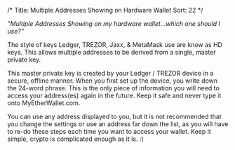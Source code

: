 /*
Title: Multiple Addresses Showing on Hardware Wallet
Sort: 22
*/

*"Multiple Addresses Showing on my hardware wallet...which one should I use?"*

The style of keys Ledger, TREZOR, Jaxx, & MetaMask use are know as HD keys. This allows multiple addresses to be derived from a single, master private key.

This master private key is created by your Ledger / TREZOR device in a secure, offline manner. When you first set up the device, you write down the 24-word phrase. This is the only piece of information you will need to access your address(es) again in the future. Keep it safe and never type it onto MyEtherWallet.com.

You can use any address displayed to you, but it is not recommended that you change the settings or use an address far down the list, as you will have to re-do these steps each time you want to access your wallet. Keep it simple, crypto is complicated enough as it is. :)
